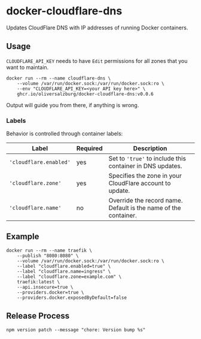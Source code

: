 # docker-cloudflare-dns

Updates CloudFlare DNS with IP addresses of running Docker containers.

## Usage

`CLOUDFLARE_API_KEY` needs to have `Edit` permissions for all zones that you want to maintain.

```shell
docker run --rm --name cloudflare-dns \
    --volume /var/run/docker.sock:/var/run/docker.sock:ro \
    --env "CLOUDFLARE_API_KEY=<your API key here>" \
    ghcr.io/oliversalzburg/docker-cloudflare-dns:v0.0.6
```

Output will guide you from there, if anything is wrong.

### Labels

Behavior is controlled through container labels:

| Label                  | Required | Description                                                     |
| ---------------------- | -------- | --------------------------------------------------------------- |
| `'cloudflare.enabled'` | yes      | Set to `'true'` to include this container in DNS updates.       |
| `'cloudflare.zone'`    | yes      | Specifies the zone in your CloudFlare account to update.        |
| `'cloudflare.name'`    | no       | Override the record name. Default is the name of the container. |

## Example

```shell
docker run --rm --name traefik \
    --publish "8080:8080" \
    --volume /var/run/docker.sock:/var/run/docker.sock:ro \
    --label "cloudflare.enabled=true" \
    --label "cloudflare.name=ingress" \
    --label "cloudflare.zone=example.com" \
    traefik:latest \
    --api.insecure=true \
    --providers.docker=true \
    --providers.docker.exposedByDefault=false
```

## Release Process

```
npm version patch --message "chore: Version bump %s"
```
